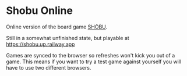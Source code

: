 # Shobu Online
Online version of the board game [SHŌBU](https://boardgamegeek.com/boardgame/272380/shbu).

Still in a somewhat unfinished state, but playable at https://shobu.up.railway.app

Games are synced to the browser so refreshes won't kick you out of a game. This means if you want to try a test game against yourself you will have to use two different browsers.
